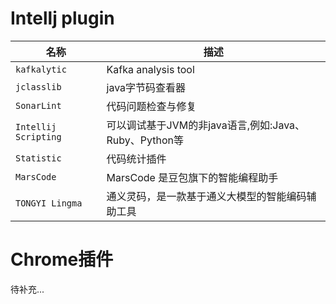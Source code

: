 # Intellj plugin

| 名称                   | 描述                                     |
| -------------------- | -------------------------------------- |
| `kafkalytic`         | Kafka analysis tool                    |
| `jclasslib`          | java字节码查看器                             |
| `SonarLint`          | 代码问题检查与修复                              |
| `Intellij Scripting` | 可以调试基于JVM的非java语言,例如:Java、Ruby、Python等 |
| `Statistic`          | 代码统计插件                                 |
| `MarsCode`           | MarsCode 是豆包旗下的智能编程助手                  |
| `TONGYI Lingma`      | 通义灵码，是一款基于通义大模型的智能编码辅助工具               |

# Chrome插件

待补充...
